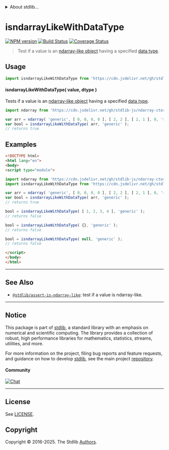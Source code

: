 <!--

@license Apache-2.0

Copyright (c) 2024 The Stdlib Authors.

Licensed under the Apache License, Version 2.0 (the "License");
you may not use this file except in compliance with the License.
You may obtain a copy of the License at

   http://www.apache.org/licenses/LICENSE-2.0

Unless required by applicable law or agreed to in writing, software
distributed under the License is distributed on an "AS IS" BASIS,
WITHOUT WARRANTIES OR CONDITIONS OF ANY KIND, either express or implied.
See the License for the specific language governing permissions and
limitations under the License.

-->


<details>
  <summary>
    About stdlib...
  </summary>
  <p>We believe in a future in which the web is a preferred environment for numerical computation. To help realize this future, we've built stdlib. stdlib is a standard library, with an emphasis on numerical and scientific computation, written in JavaScript (and C) for execution in browsers and in Node.js.</p>
  <p>The library is fully decomposable, being architected in such a way that you can swap out and mix and match APIs and functionality to cater to your exact preferences and use cases.</p>
  <p>When you use stdlib, you can be absolutely certain that you are using the most thorough, rigorous, well-written, studied, documented, tested, measured, and high-quality code out there.</p>
  <p>To join us in bringing numerical computing to the web, get started by checking us out on <a href="https://github.com/stdlib-js/stdlib">GitHub</a>, and please consider <a href="https://opencollective.com/stdlib">financially supporting stdlib</a>. We greatly appreciate your continued support!</p>
</details>

# isndarrayLikeWithDataType

[![NPM version][npm-image]][npm-url] [![Build Status][test-image]][test-url] [![Coverage Status][coverage-image]][coverage-url] <!-- [![dependencies][dependencies-image]][dependencies-url] -->

> Test if a value is an [ndarray-like object][@stdlib/assert/is-ndarray-like] having a specified [data type][@stdlib/ndarray/dtypes].



<section class="usage">

## Usage

```javascript
import isndarrayLikeWithDataType from 'https://cdn.jsdelivr.net/gh/stdlib-js/assert-is-ndarray-like-with-data-type@esm/index.mjs';
```

#### isndarrayLikeWithDataType( value, dtype )

Tests if a value is an [ndarray-like object][@stdlib/assert/is-ndarray-like] having a specified [data type][@stdlib/ndarray/dtypes].

```javascript
import ndarray from 'https://cdn.jsdelivr.net/gh/stdlib-js/ndarray-ctor@esm/index.mjs';

var arr = ndarray( 'generic', [ 0, 0, 0, 0 ], [ 2, 2 ], [ 2, 1 ], 0, 'row-major' );
var bool = isndarrayLikeWithDataType( arr, 'generic' );
// returns true
```

</section>

<!-- /.usage -->

<section class="examples">

## Examples

<!-- eslint no-undef: "error" -->

```html
<!DOCTYPE html>
<html lang="en">
<body>
<script type="module">

import ndarray from 'https://cdn.jsdelivr.net/gh/stdlib-js/ndarray-ctor@esm/index.mjs';
import isndarrayLikeWithDataType from 'https://cdn.jsdelivr.net/gh/stdlib-js/assert-is-ndarray-like-with-data-type@esm/index.mjs';

var arr = ndarray( 'generic', [ 0, 0, 0, 0 ], [ 2, 2 ], [ 2, 1 ], 0, 'row-major' );
var bool = isndarrayLikeWithDataType( arr, 'generic' );
// returns true

bool = isndarrayLikeWithDataType( [ 1, 2, 3, 4 ], 'generic' );
// returns false

bool = isndarrayLikeWithDataType( {}, 'generic' );
// returns false

bool = isndarrayLikeWithDataType( null, 'generic' );
// returns false

</script>
</body>
</html>
```

</section>

<!-- /.examples -->

<!-- Section for related `stdlib` packages. Do not manually edit this section, as it is automatically populated. -->

<section class="related">

* * *

## See Also

-   <span class="package-name">[`@stdlib/assert-is-ndarray-like`][@stdlib/assert/is-ndarray-like]</span><span class="delimiter">: </span><span class="description">test if a value is ndarray-like.</span>

</section>

<!-- /.related -->

<!-- Section for all links. Make sure to keep an empty line after the `section` element and another before the `/section` close. -->


<section class="main-repo" >

* * *

## Notice

This package is part of [stdlib][stdlib], a standard library with an emphasis on numerical and scientific computing. The library provides a collection of robust, high performance libraries for mathematics, statistics, streams, utilities, and more.

For more information on the project, filing bug reports and feature requests, and guidance on how to develop [stdlib][stdlib], see the main project [repository][stdlib].

#### Community

[![Chat][chat-image]][chat-url]

---

## License

See [LICENSE][stdlib-license].


## Copyright

Copyright &copy; 2016-2025. The Stdlib [Authors][stdlib-authors].

</section>

<!-- /.stdlib -->

<!-- Section for all links. Make sure to keep an empty line after the `section` element and another before the `/section` close. -->

<section class="links">

[npm-image]: http://img.shields.io/npm/v/@stdlib/assert-is-ndarray-like-with-data-type.svg
[npm-url]: https://npmjs.org/package/@stdlib/assert-is-ndarray-like-with-data-type

[test-image]: https://github.com/stdlib-js/assert-is-ndarray-like-with-data-type/actions/workflows/test.yml/badge.svg?branch=main
[test-url]: https://github.com/stdlib-js/assert-is-ndarray-like-with-data-type/actions/workflows/test.yml?query=branch:main

[coverage-image]: https://img.shields.io/codecov/c/github/stdlib-js/assert-is-ndarray-like-with-data-type/main.svg
[coverage-url]: https://codecov.io/github/stdlib-js/assert-is-ndarray-like-with-data-type?branch=main

<!--

[dependencies-image]: https://img.shields.io/david/stdlib-js/assert-is-ndarray-like-with-data-type.svg
[dependencies-url]: https://david-dm.org/stdlib-js/assert-is-ndarray-like-with-data-type/main

-->

[chat-image]: https://img.shields.io/gitter/room/stdlib-js/stdlib.svg
[chat-url]: https://app.gitter.im/#/room/#stdlib-js_stdlib:gitter.im

[stdlib]: https://github.com/stdlib-js/stdlib

[stdlib-authors]: https://github.com/stdlib-js/stdlib/graphs/contributors

[umd]: https://github.com/umdjs/umd
[es-module]: https://developer.mozilla.org/en-US/docs/Web/JavaScript/Guide/Modules

[deno-url]: https://github.com/stdlib-js/assert-is-ndarray-like-with-data-type/tree/deno
[deno-readme]: https://github.com/stdlib-js/assert-is-ndarray-like-with-data-type/blob/deno/README.md
[umd-url]: https://github.com/stdlib-js/assert-is-ndarray-like-with-data-type/tree/umd
[umd-readme]: https://github.com/stdlib-js/assert-is-ndarray-like-with-data-type/blob/umd/README.md
[esm-url]: https://github.com/stdlib-js/assert-is-ndarray-like-with-data-type/tree/esm
[esm-readme]: https://github.com/stdlib-js/assert-is-ndarray-like-with-data-type/blob/esm/README.md
[branches-url]: https://github.com/stdlib-js/assert-is-ndarray-like-with-data-type/blob/main/branches.md

[stdlib-license]: https://raw.githubusercontent.com/stdlib-js/assert-is-ndarray-like-with-data-type/main/LICENSE

[@stdlib/assert/is-ndarray-like]: https://github.com/stdlib-js/assert-is-ndarray-like/tree/esm

[@stdlib/ndarray/dtypes]: https://github.com/stdlib-js/ndarray-dtypes/tree/esm

</section>

<!-- /.links -->
